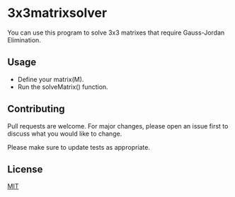 # 3x3matrixsolver

You can use this program to solve 3x3 matrixes that require Gauss-Jordan Elimination.

## Usage 
  * Define your matrix(M).
  * Run the solveMatrix() function.

## Contributing
Pull requests are welcome. For major changes, please open an issue first to discuss what you would like to change.

Please make sure to update tests as appropriate.

## License
[MIT](https://choosealicense.com/licenses/mit/)

